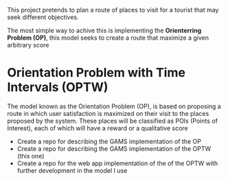 This project pretends to plan a route of places to visit for a tourist that may seek different objectives.

The most simple way to achive this is implementing the **Orienterring Problem (OP)**, this model seeks to create a route that maximize a given arbitrary score 

# Orientation Problem with Time Intervals (OPTW)



The model known as the Orientation Problem (OP), is based on proposing a route in which user satisfaction is maximized on their visit to the places proposed by the system. These places will be classified as POIs (Points of Interest), each of which will have a reward or a qualitative score


- Create a repo for describing the GAMS implementation of the OP 
- Create a repo for describing the GAMS implementation of the OPTW (this one)
- Create a repo for the web app implementation of the of the OPTW with further development in the model I use 

